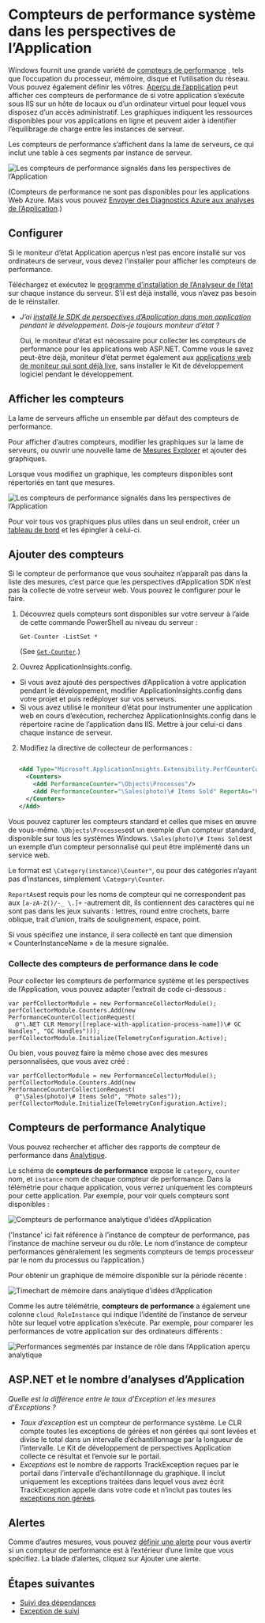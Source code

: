 <properties 
    pageTitle="Compteurs de performance dans les perspectives d’Application | Microsoft Azure" 
    description="Moniteur système et les compteurs de performance .NET personnalisés dans les perspectives de l’Application." 
    services="application-insights" 
    documentationCenter=""
    authors="alancameronwills" 
    manager="douge"/>

<tags 
    ms.service="application-insights" 
    ms.workload="tbd" 
    ms.tgt_pltfrm="ibiza" 
    ms.devlang="na" 
    ms.topic="article" 
    ms.date="10/11/2016" 
    ms.author="awills"/>
 
# <a name="system-performance-counters-in-application-insights"></a>Compteurs de performance système dans les perspectives de l’Application


Windows fournit une grande variété de [compteurs de performance](http://www.codeproject.com/Articles/8590/An-Introduction-To-Performance-Counters) , tels que l’occupation du processeur, mémoire, disque et l’utilisation du réseau. Vous pouvez également définir les vôtres. [Aperçu de l’application](app-insights-overview.md) peut afficher ces compteurs de performance de si votre application s’exécute sous IIS sur un hôte de locaux ou d’un ordinateur virtuel pour lequel vous disposez d’un accès administratif. Les graphiques indiquent les ressources disponibles pour vos applications en ligne et peuvent aider à identifier l’équilibrage de charge entre les instances de serveur.

Les compteurs de performance s’affichent dans la lame de serveurs, ce qui inclut une table à ces segments par instance de serveur.

![Les compteurs de performance signalés dans les perspectives de l’Application](./media/app-insights-performance-counters/counters-by-server-instance.png)

(Compteurs de performance ne sont pas disponibles pour les applications Web Azure. Mais vous pouvez [Envoyer des Diagnostics Azure aux analyses de l’Application](app-insights-azure-diagnostics.md).)

## <a name="configure"></a>Configurer

Si le moniteur d’état Application aperçus n’est pas encore installé sur vos ordinateurs de serveur, vous devez l’installer pour afficher les compteurs de performance.

Téléchargez et exécutez le [programme d’installation de l’Analyseur de l’état](http://go.microsoft.com/fwlink/?LinkId=506648) sur chaque instance du serveur. S’il est déjà installé, vous n’avez pas besoin de le réinstaller.

* *J’ai [installé le SDK de perspectives d’Application dans mon application](app-insights-asp-net.md) pendant le développement. Dois-je toujours moniteur d’état ?*

    Oui, le moniteur d’état est nécessaire pour collecter les compteurs de performance pour les applications web ASP.NET. Comme vous le savez peut-être déjà, moniteur d’état permet également aux [applications web de moniteur qui sont déjà live](app-insights-monitor-performance-live-website-now.md), sans installer le Kit de développement logiciel pendant le développement.


## <a name="view-counters"></a>Afficher les compteurs

La lame de serveurs affiche un ensemble par défaut des compteurs de performance. 

Pour afficher d’autres compteurs, modifier les graphiques sur la lame de serveurs, ou ouvrir une nouvelle lame de [Mesures Explorer](app-insights-metrics-explorer.md) et ajouter des graphiques. 

Lorsque vous modifiez un graphique, les compteurs disponibles sont répertoriés en tant que mesures.

![Les compteurs de performance signalés dans les perspectives de l’Application](./media/app-insights-performance-counters/choose-performance-counters.png)

Pour voir tous vos graphiques plus utiles dans un seul endroit, créer un [tableau de bord](app-insights-dashboards.md) et les épingler à celui-ci.

## <a name="add-counters"></a>Ajouter des compteurs

Si le compteur de performance que vous souhaitez n’apparaît pas dans la liste des mesures, c’est parce que les perspectives d’Application SDK n’est pas la collecte de votre serveur web. Vous pouvez le configurer pour le faire.

1. Découvrez quels compteurs sont disponibles sur votre serveur à l’aide de cette commande PowerShell au niveau du serveur :

    `Get-Counter -ListSet *`

    (See [`Get-Counter`](https://technet.microsoft.com/library/hh849685.aspx).)

1. Ouvrez ApplicationInsights.config.

 * Si vous avez ajouté des perspectives d’Application à votre application pendant le développement, modifier ApplicationInsights.config dans votre projet et puis redéployer sur vos serveurs.
 * Si vous avez utilisé le moniteur d’état pour instrumenter une application web en cours d’exécution, recherchez ApplicationInsights.config dans le répertoire racine de l’application dans IIS. Mettre à jour celui-ci dans chaque instance de serveur.

2. Modifiez la directive de collecteur de performances :

 ```XML

    <Add Type="Microsoft.ApplicationInsights.Extensibility.PerfCounterCollector.PerformanceCollectorModule, Microsoft.AI.PerfCounterCollector">
      <Counters>
        <Add PerformanceCounter="\Objects\Processes"/>
        <Add PerformanceCounter="\Sales(photo)\# Items Sold" ReportAs="Photo sales"/>
      </Counters>
    </Add>

```

Vous pouvez capturer les compteurs standard et celles que mises en œuvre de vous-même. `\Objects\Processes`est un exemple d’un compteur standard, disponible sur tous les systèmes Windows. `\Sales(photo)\# Items Sold`est un exemple d’un compteur personnalisé qui peut être implémenté dans un service web. 

Le format est `\Category(instance)\Counter"`, ou pour des catégories n’ayant pas d’instances, simplement `\Category\Counter`.

`ReportAs`est requis pour les noms de compteur qui ne correspondent pas aux `[a-zA-Z()/-_ \.]+` -autrement dit, ils contiennent des caractères qui ne sont pas dans les jeux suivants : lettres, round entre crochets, barre oblique, trait d’union, traits de soulignement, espace, point.

Si vous spécifiez une instance, il sera collecté en tant que dimension « CounterInstanceName » de la mesure signalée.

### <a name="collecting-performance-counters-in-code"></a>Collecte des compteurs de performance dans le code

Pour collecter les compteurs de performance système et les perspectives de l’Application, vous pouvez adapter l’extrait de code ci-dessous :

    var perfCollectorModule = new PerformanceCollectorModule();
    perfCollectorModule.Counters.Add(new PerformanceCounterCollectionRequest(
      @"\.NET CLR Memory([replace-with-application-process-name])\# GC Handles", "GC Handles")));
    perfCollectorModule.Initialize(TelemetryConfiguration.Active);

Ou bien, vous pouvez faire la même chose avec des mesures personnalisées, que vous avez créé :

    var perfCollectorModule = new PerformanceCollectorModule();
    perfCollectorModule.Counters.Add(new PerformanceCounterCollectionRequest(
      @"\Sales(photo)\# Items Sold", "Photo sales"));
    perfCollectorModule.Initialize(TelemetryConfiguration.Active);

## <a name="performance-counters-in-analytics"></a>Compteurs de performance Analytique

Vous pouvez rechercher et afficher des rapports de compteur de performance dans [Analytique](app-insights-analytics.md).


Le schéma de **compteurs de performance** expose le `category`, `counter` nom, et `instance` nom de chaque compteur de performance.  Dans la télémétrie pour chaque application, vous verrez uniquement les compteurs pour cette application. Par exemple, pour voir quels compteurs sont disponibles : 

![Compteurs de performance analytique d’idées d’Application](./media/app-insights-performance-counters/analytics-performance-counters.png)

('Instance' ici fait référence à l’instance de compteur de performance, pas l’instance de machine serveur ou du rôle. Le nom d’instance de compteur performances généralement les segments compteurs de temps processeur par le nom du processus ou l’application.)

Pour obtenir un graphique de mémoire disponible sur la période récente : 

![Timechart de mémoire dans analytique d’idées d’Application](./media/app-insights-performance-counters/analytics-available-memory.png)


Comme les autre télémétrie, **compteurs de performance** a également une colonne `cloud_RoleInstance` qui indique l’identité de l’instance de serveur hôte sur lequel votre application s’exécute. Par exemple, pour comparer les performances de votre application sur des ordinateurs différents : 

![Performances segmentés par instance de rôle dans l’Application aperçu analytique](./media/app-insights-performance-counters/analytics-metrics-role-instance.png)


## <a name="aspnet-and-application-insights-counts"></a>ASP.NET et le nombre d’analyses d’Application

*Quelle est la différence entre le taux d’Exception et les mesures d’Exceptions ?*

* *Taux d’exception* est un compteur de performance système. Le CLR compte toutes les exceptions de gérées et non gérées qui sont levées et divise le total dans un intervalle d’échantillonnage par la longueur de l’intervalle. Le Kit de développement de perspectives Application collecte ce résultat et l’envoie sur le portail.
* *Exceptions* est le nombre de rapports TrackException reçues par le portail dans l’intervalle d’échantillonnage du graphique. Il inclut uniquement les exceptions traitées dans lequel vous avez écrit TrackException appelle dans votre code et n’inclut pas toutes les [exceptions non gérées](app-insights-asp-net-exceptions.md). 

## <a name="alerts"></a>Alertes

Comme d’autres mesures, vous pouvez [définir une alerte](app-insights-alerts.md) pour vous avertir si un compteur de performance est à l’extérieur d’une limite que vous spécifiez. La blade d’alertes, cliquez sur Ajouter une alerte.


## <a name="next"></a>Étapes suivantes

* [Suivi des dépendances](app-insights-asp-net-dependencies.md)
* [Exception de suivi](app-insights-asp-net-exceptions.md)
